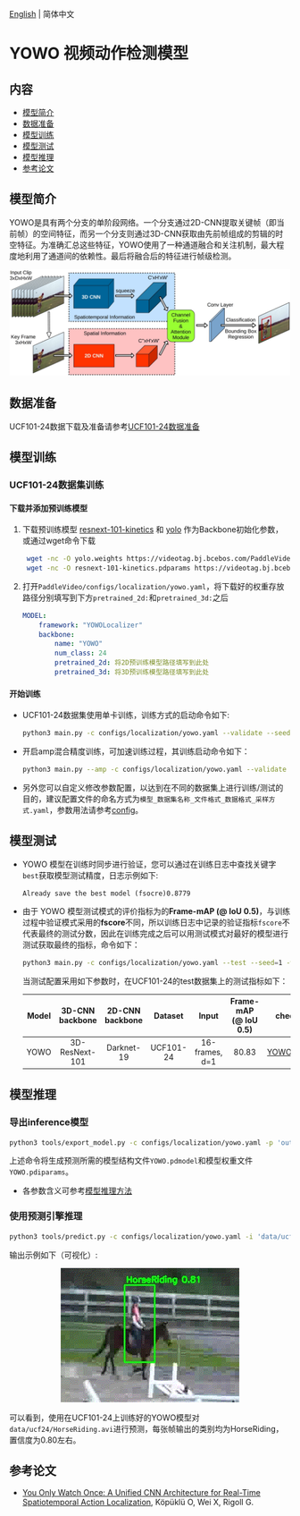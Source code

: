 [English](../../../en/model_zoo/localization/yowo.md) | 简体中文

# YOWO 视频动作检测模型

## 内容

- [模型简介](#模型简介)
- [数据准备](#数据准备)
- [模型训练](#模型训练)
- [模型测试](#模型测试)
- [模型推理](#模型推理)
- [参考论文](#参考论文)


## 模型简介

YOWO是具有两个分支的单阶段网络。一个分支通过2D-CNN提取关键帧（即当前帧）的空间特征，而另一个分支则通过3D-CNN获取由先前帧组成的剪辑的时空特征。为准确汇总这些特征，YOWO使用了一种通道融合和关注机制，最大程度地利用了通道间的依赖性。最后将融合后的特征进行帧级检测。

<div align="center">
<img src="../../../images/yowo.jpg">
</div>


## 数据准备

UCF101-24数据下载及准备请参考[UCF101-24数据准备](../../dataset/ucf101.md)


## 模型训练

### UCF101-24数据集训练

#### 下载并添加预训练模型

1. 下载预训练模型 [resnext-101-kinetics](https://aistudio.baidu.com/aistudio/datasetdetail/145592) 和 [yolo](https://aistudio.baidu.com/aistudio/datasetdetail/145592) 作为Backbone初始化参数，或通过wget命令下载

   ```bash
    wget -nc -O yolo.weights https://videotag.bj.bcebos.com/PaddleVideo-release2.3/yolo.weight
    wget -nc -O resnext-101-kinetics.pdparams https://videotag.bj.bcebos.com/PaddleVideo-release2.3/resnext-101-kinetics.pdparams
   ```

2. 打开`PaddleVideo/configs/localization/yowo.yaml`，将下载好的权重存放路径分别填写到下方`pretrained_2d:`和`pretrained_3d:`之后

    ```yaml
    MODEL:
        framework: "YOWOLocalizer"
        backbone:
            name: "YOWO"
            num_class: 24
            pretrained_2d: 将2D预训练模型路径填写到此处
            pretrained_3d: 将3D预训练模型路径填写到此处
    ```

#### 开始训练

- UCF101-24数据集使用单卡训练，训练方式的启动命令如下:

    ```bash
    python3 main.py -c configs/localization/yowo.yaml --validate --seed=1
    ```
    
- 开启amp混合精度训练，可加速训练过程，其训练启动命令如下：

    ```bash
    python3 main.py --amp -c configs/localization/yowo.yaml --validate --seed=1
    ```
    
- 另外您可以自定义修改参数配置，以达到在不同的数据集上进行训练/测试的目的，建议配置文件的命名方式为`模型_数据集名称_文件格式_数据格式_采样方式.yaml`，参数用法请参考[config](../../contribute/config.md)。


## 模型测试

- YOWO 模型在训练时同步进行验证，您可以通过在训练日志中查找关键字`best`获取模型测试精度，日志示例如下:

  ```
  Already save the best model (fsocre)0.8779
  ```

- 由于 YOWO 模型测试模式的评价指标为的**Frame-mAP (@ IoU 0.5)**，与训练过程中验证模式采用的**fscore**不同，所以训练日志中记录的验证指标`fscore`不代表最终的测试分数，因此在训练完成之后可以用测试模式对最好的模型进行测试获取最终的指标，命令如下：

  ```bash
  python3 main.py -c configs/localization/yowo.yaml --test --seed=1 -w 'output/YOWO/YOWO_epoch_00005.pdparams'
  ```


  当测试配置采用如下参数时，在UCF101-24的test数据集上的测试指标如下：

  | Model    | 3D-CNN backbone | 2D-CNN backbone | Dataset  |Input    | Frame-mAP <br>(@ IoU 0.5)    |   checkpoints  |
  | :-----------: | :-----------: | :-----------: | :-----------: | :-----------: | :-----------: | :-----------: |
  | YOWO | 3D-ResNext-101 | Darknet-19 | UCF101-24 | 16-frames, d=1 | 80.83 | [YOWO.pdparams](https://videotag.bj.bcebos.com/PaddleVideo-release2.3/YOWO_epoch_00005.pdparams) |


## 模型推理

### 导出inference模型

```bash
python3 tools/export_model.py -c configs/localization/yowo.yaml -p 'output/YOWO/YOWO_epoch_00005.pdparams'
```

上述命令将生成预测所需的模型结构文件`YOWO.pdmodel`和模型权重文件`YOWO.pdiparams`。

- 各参数含义可参考[模型推理方法](../../usage.md#5-模型推理)

### 使用预测引擎推理

```bash
python3 tools/predict.py -c configs/localization/yowo.yaml -i 'data/ucf24/HorseRiding.avi' --model_file ./inference/YOWO.pdmodel --params_file ./inference/YOWO.pdiparams
```

输出示例如下（可视化）:

<div align="center">
  <img  src="../../../images/horse_riding.gif" alt="Horse Riding">
</div>

可以看到，使用在UCF101-24上训练好的YOWO模型对```data/ucf24/HorseRiding.avi```进行预测，每张帧输出的类别均为HorseRiding，置信度为0.80左右。

## 参考论文

- [You Only Watch Once: A Unified CNN Architecture for Real-Time Spatiotemporal Action Localization](https://arxiv.org/pdf/1911.06644.pdf), Köpüklü O, Wei X, Rigoll G.